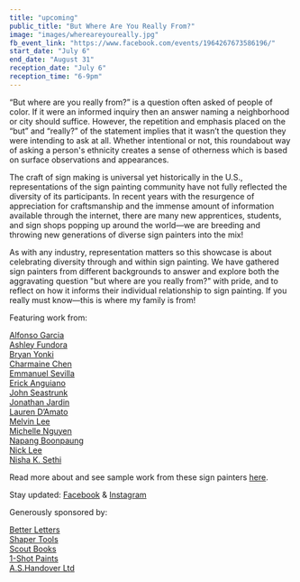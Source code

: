 ```yaml
---
title: "upcoming"
public_title: "But Where Are You Really From?"
image: "images/whereareyoureally.jpg"
fb_event_link: "https://www.facebook.com/events/1964267673586196/"
start_date: "July 6"
end_date: "August 31"
reception_date: "July 6"
reception_time: "6-9pm"
---
```

“But where are you really from?” is a question often asked of people of color. If it were an informed inquiry then an answer naming a neighborhood or city should suffice. However, the repetition and emphasis placed on the “but” and “really?” of the statement implies that it wasn’t the question they were intending to ask at all. Whether intentional or not, this roundabout way of asking a person's ethnicity creates a sense of otherness which is based on surface observations and appearances.

The craft of sign making is universal yet historically in the U.S., representations of the sign painting community have not fully reflected the diversity of its participants. In recent years with the resurgence of appreciation for craftsmanship and the immense amount of information available through the internet, there are many new apprentices, students, and sign shops popping up around the world—we are breeding and throwing new generations of diverse sign painters into the mix! 

As with any industry, representation matters so this showcase is about celebrating diversity through and within sign painting. We have gathered sign painters from different backgrounds to answer and explore both the aggravating question "but where are you really from?" with pride, and to reflect on how it informs their individual relationship to sign painting. If you really must know—this is where my family is from!

Featuring work from:

[Alfonso Garcia](https://www.instagram.com/alfonsogarcialettering/) 
<br>[Ashley Fundora](https://www.instagram.com/ashleyfun/)
<br>[Bryan Yonki](http://welldonesigns.com/)
<br>[Charmaine Chen](http://old-world-charm.com/)
<br>[Emmanuel Sevilla](http://emmanuelsevilla.com/)
<br>[Erick Anguiano](https://www.instagram.com/lettercatsignco/)
<br>[John Seastrunk](https://thebolditalic.com/san-francisco-s-most-prolific-sign-painter-the-bold-italic-san-francisco-195a801322a)
<br>[Jonathan Jardin](https://www.instagram.com/aftk_/)
<br>[Lauren D’Amato](https://www.instagram.com/spooky_orbison/)
<br>[Melvin Lee](https://www.studiosignco.com/)
<br>[Michelle Nguyen](http://michellemeng.com)
<br>[Napang Boonpaung](https://www.napangboonpaung.com/)
<br>[Nick Lee](https://www.studiosignco.com/)
<br>[Nisha K. Sethi](http://nishaksethi.com/)

Read more about and see sample work from these sign painters [here](http://butwherereally.com).

Stay updated: 
[Facebook](http://facebook.com/butwherereally) & [Instagram](http://instagram.com/butwherereally)

Generously sponsored by:

[Better Letters](https://betterletters.co/)
<br>[Shaper Tools](https://shapertools.com/)
<br>[Scout Books](https://scoutbooks.com/)
<br>[1-Shot Paints](http://www.1shot.com/One-Shot/Home.aspx)
<br>[A.S.Handover Ltd](https://www.handover.co.uk/)
